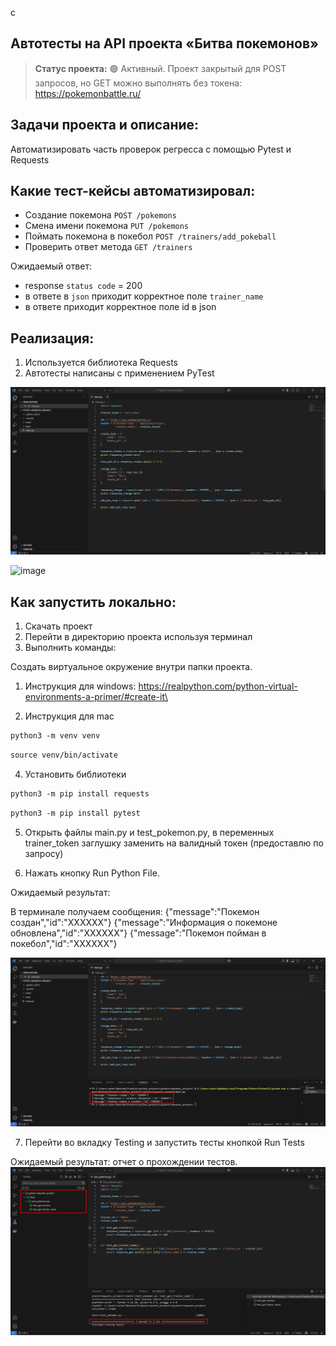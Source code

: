 c<h2>Автотесты на API проекта «Битва покемонов»</h2>

> **Статус проекта:**
> 🟢 Активный. Проект закрытый для POST запросов, но GET можно выполнять без токена: https://pokemonbattle.ru/

## Задачи проекта и описание:
Автоматизировать часть проверок регресса с помощью Pytest и Requests

## Какие тест-кейсы автоматизировал:
* Создание покемона `POST /pokemons`
* Смена имени покемона `PUT /pokemons`
* Поймать покемона в покебол `POST /trainers/add_pokeball`
* Проверить ответ метода `GET /trainers`

Ожидаемый ответ: 
* response `status code` = 200
* в ответе в `json` приходит корректное поле `trainer_name`
* в ответе приходит корректное поле id в json

## Реализация:

1. Используется библиотека Requests
2. Автотесты написаны с применением PyTest

![image](https://github.com/ValeryQA1911/Requests-Pytest-Atests/blob/main/static/main_p.png)

![image](https://github.com/ValeryQA1911/Requests-Pytest-Atests/blob/main/static/main_d.pngc)


## Как запустить локально:
1. Скачать проект
2. Перейти в директорию проекта используя терминал
2. Выполнить команды:

Создать виртуальное окружение внутри папки проекта.
1. Инструкция для windows: https://realpython.com/python-virtual-environments-a-primer/#create-it\

2. Инструкция для mac

``` markdown
python3 -m venv venv
```

``` markdown
source venv/bin/activate
```

4. Установить библиотеки

``` markdown
python3 -m pip install requests
```

``` markdown
python3 -m pip install pytest
```
5. Открыть файлы main.py и test_pokemon.py, в переменных trainer_token заглушку заменить на валидный токен (предоставлю по запросу)

6. Нажать кнопку Run Python File.

Ожидаемый результат:

В терминале получаем сообщения:
{"message":"Покемон создан","id":"XXXXXX"}
{"message":"Информация о покемоне обновлена","id":"XXXXXX"}
{"message":"Покемон пойман в покебол","id":"XXXXXX"}

![image](https://github.com/ValeryQA1911/Requests-Pytest-Atests/blob/main/static/main_d.png)

7. Перейти во вкладку Testing и запустить тесты кнопкой Run Tests

Ожидаемый результат: отчет о прохождении тестов.
![image](https://github.com/ValeryQA1911/Requests-Pytest-Atests/blob/main/static/tests_compl.png)
